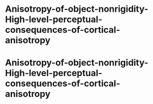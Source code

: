 # Anisotropy-of-object-nonrigidity-High-level-perceptual-consequences-of-cortical-anisotropy
# Anisotropy-of-object-nonrigidity-High-level-perceptual-consequences-of-cortical-anisotropy
